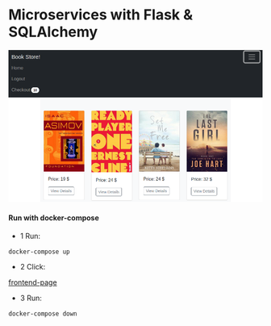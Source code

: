 Microservices with Flask & SQLAlchemy
=====================================

![](image.png)

#### Run with docker-compose
- 1 Run:
```shell
docker-compose up
```
- 2 Click:

[frontend-page](http://127.0.0.1:5000)
- 3 Run:
```shell
docker-compose down
```